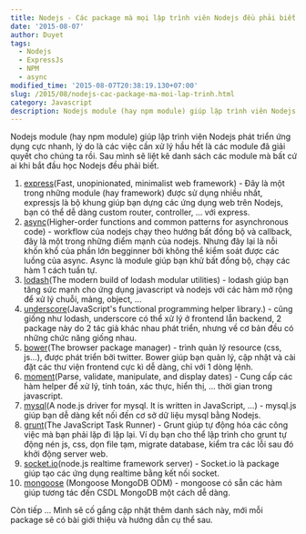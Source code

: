```yaml
---
title: Nodejs - Các package mà mọi lập trình viên Nodejs đều phải biết.
date: '2015-08-07'
author: Duyet
tags:
  - Nodejs
  - ExpressJs
  - NPM
  - async
modified_time: '2015-08-07T20:38:19.130+07:00'
slug: /2015/08/nodejs-cac-package-ma-moi-lap-trinh.html
category: Javascript
description: Nodejs module (hay npm module) giúp lập trình viên Nodejs phát triển ứng dụng cực nhanh, lý do là các việc cần xử lý hầu hết là các module đã giải quyết cho chúng ta rồi. Sau mình sẽ liệt kê danh sách các module mà bất cứ ai khi bắt đầu học Nodejs đều phải biết.
---
```


Nodejs module (hay npm module) giúp lập trình viên Nodejs phát triển ứng dụng cực nhanh, lý do là các việc cần xử lý hầu hết là các module đã giải quyết cho chúng ta rồi. Sau mình sẽ liệt kê danh sách các module mà bất cứ ai khi bắt đầu học Nodejs đều phải biết.

1. [express](https://www.npmjs.com/package/express)(Fast, unopinionated, minimalist web framework) - Đây là một trong những module (hay framework) được sử dụng nhiều nhất, expressjs là bộ khung giúp bạn dựng các ứng dụng web trên Nodejs, bạn có thể dễ dàng custom router, controller, ... với express.
2. [async](https://www.npmjs.com/package/async)(Higher-order functions and common patterns for asynchronous code) - workflow của nodejs chạy theo hướng bất đồng bộ và callback, đây là một trong những điểm mạnh của nodejs. Nhưng đây lại là nỗi khốn khổ của phần lớn begginner bởi không thể kiểm soát được các luồng của async. Async là module giúp bạn khử bất đồng bộ, chạy các hàm 1 cách tuần tự.
3. [lodash](https://www.npmjs.com/package/lodash)(The modern build of lodash modular utilities) - lodash giúp bạn tăng sức mạnh cho ứng dụng javascript và nodejs với các hàm mở rộng để xử lý chuỗi, mảng, object, ...
4. [underscore](https://www.npmjs.com/package/underscore)(JavaScript's functional programming helper library.) - cũng giống như lodash, underscore có thể xử lý ở frontend lẫn backend, 2 package này do 2 tác giả khác nhau phát triển, nhưng về cơ bản đều có những chức năng giống nhau.
5. [bower](https://www.npmjs.com/package/bower)(The browser package manager) - trình quản lý resource (css, js...), được phát triển bởi twitter. Bower giúp bạn quản lý, cập nhật và cài đặt các thư viện frontend cực kì dễ dàng, chỉ với 1 dòng lệnh.
6. [moment](https://www.npmjs.com/package/moment)(Parse, validate, manipulate, and display dates) - Cung cấp các hàm helper để xử lý, tính toán, xác thực, hiển thị, ... thời gian trong javascript.
7. [mysql](https://www.npmjs.com/package/mysql)(A node.js driver for mysql. It is written in JavaScript, ...) - mysql.js giúp bạn dễ dàng kết nối đến cơ sở dữ liệu mysql bằng Nodejs.
8. [grunt](https://www.npmjs.com/package/grunt)(The JavaScript Task Runner) - Grunt giúp tự động hóa các công việc mà bạn phải lặp đi lặp lại. Ví dụ bạn cho thể lập trình cho grunt tự động nén js, css, dọn file tạm, migrate database, kiểm tra các lỗi sau đó khởi động server web.
9. [socket.io](https://www.npmjs.com/package/socket.io)(node.js realtime framework server) - Socket.io là package giúp tạo các ứng dụng realtime bằng kết nối socket.
10. [mongoose](https://www.npmjs.com/package/mongoose) (Mongoose MongoDB ODM) - mongoose có sẵn các hàm giúp tương tác đến CSDL MongoDB một cách dễ dàng.

Còn tiếp ... Mình sẽ cố gắng cập nhật thêm danh sách này, mới mỗi package sẽ có bài giới thiệu và hướng dẫn cụ thể sau.
